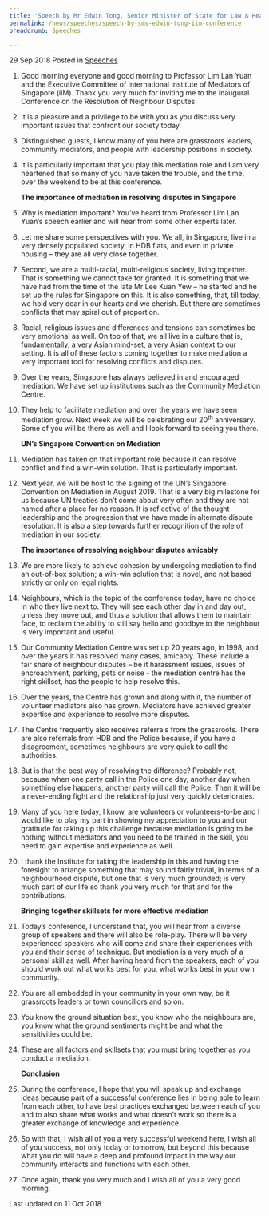 ```yaml
---
title: 'Speech by Mr Edwin Tong, Senior Minister of State for Law & Health, at the iiM Inaugural Conference on the Resolution of Neighbour Disputes'
permalink: /news/speeches/speech-by-sms-edwin-tong-iim-conference
breadcrumb: Speeches

---
```



29 Sep 2018 Posted in [Speeches](/news/speeches)

 1. Good morning everyone and good morning to Professor Lim Lan Yuan and the Executive Committee of International Institute of Mediators of Singapore (iiM). Thank you very much for inviting me to the Inaugural Conference on the Resolution of Neighbour Disputes.

 2. It is a pleasure and a privilege to be with you as you discuss very important issues that confront our society today. 

 3. Distinguished guests, I know many of you here are grassroots leaders, community mediators, and people with leadership positions in society. 

 4. It is particularly important that you play this mediation role and I am very heartened that so many of you have taken the trouble, and the time, over the weekend to be at this conference.
   
    **The importance of mediation in resolving disputes in Singapore**
    
 5. Why is mediation important? You’ve heard from Professor Lim Lan Yuan’s speech earlier and will hear from some other experts later. 

 6. Let me share some perspectives with you. We all, in Singapore, live in a very densely populated society, in HDB flats, and even in private housing – they are all very close together.  

 

 7. Second, we are a multi-racial, multi-religious society, living together. That is something we cannot take for granted. It is something that we have had from the time of the late Mr Lee Kuan Yew – he started and he set up the rules for Singapore on this. It is also something, that, till today, we hold very dear in our hearts and we cherish.  But there are sometimes conflicts that may spiral out of proportion. 

 

 8. Racial, religious issues and differences and tensions can sometimes be very emotional as well.  On top of that, we all live in a culture that is, fundamentally, a very Asian mind-set, a very Asian context to our setting. It is all of these factors coming together to make mediation a very important tool for resolving conflicts and disputes. 

 

 9. Over the years, Singapore has always believed in and encouraged mediation. We have set up institutions such as the Community Mediation Centre.

 

10. They help to facilitate mediation and over the years we have seen mediation grow.  Next week we will be celebrating our 20<sup>th</sup> anniversary. Some of you will be there as well and I look forward to seeing you there.

    **UN’s Singapore Convention on Mediation**


11.  Mediation has taken on that important role because it can resolve conflict and find a win-win solution. That is particularly important. 


12.  Next year, we will be host to the signing of the UN’s Singapore Convention on Mediation in August 2019. That is a very big milestone for us because UN treaties don’t come about very often and they are not named after a place for no reason. It is reflective of the thought leadership and the progression that we have made in alternate dispute resolution. It is also a step towards further recognition of the role of mediation in our society.


     **The importance of resolving neighbour disputes amicably**


13.  We are more likely to achieve cohesion by undergoing mediation to find an out-of-box solution; a win-win solution that is novel, and not based strictly or only on legal rights.  

 

14.  Neighbours, which is the topic of the conference today, have no choice in who they live next to.  They will see each other day in and day out, unless they move out, and thus a solution that allows them to maintain face, to reclaim the ability to still say hello and goodbye to the neighbour is very important and useful. 

 

15. Our Community Mediation Centre was set up 20 years ago, in 1998, and over the years it has resolved many cases, amicably. These include a fair share of neighbour disputes – be it harassment issues, issues of encroachment, parking, pets or noise - the mediation centre has the right skillset, has the people to help resolve this.

 

16. Over the years, the Centre has grown and along with it, the number of volunteer mediators also has grown. Mediators have achieved greater expertise and experience to resolve more disputes.

  

17. The Centre frequently also receives referrals from the grassroots. There are also referrals from HDB and the Police because, if you have a disagreement, sometimes neighbours are very quick to call the authorities. 

 

18. But is that the best way of resolving the difference? Probably not, because when one party call in the Police one day, another day when something else happens, another party will call the Police. Then it will be a never-ending fight and the relationship just very quickly deteriorates. 

 

19. Many of you here today, I know, are volunteers or volunteers-to-be and I would like to play my part in showing my appreciation to you and our gratitude for taking up this challenge because mediation is going to be nothing without mediators and you need to be trained in the skill, you need to gain expertise and experience as well. 

 

20. I thank the Institute for taking the leadership in this and having the foresight to arrange something that may sound fairly trivial, in terms of a neighbourhood dispute, but one that is very much grounded; is very much part of our life so thank you very much for that and for the contributions.

    **Bringing together skillsets for more effective mediation**

21. Today’s conference, I understand that, you will hear from a diverse group of speakers and there will also be role-play. There will be very experienced speakers who will come and share their experiences with you and their sense of technique. But mediation is a very much of a personal skill as well. After having heard from the speakers, each of you should work out what works best for you, what works best in your own community. 

 

22. You are all embedded in your community in your own way, be it grassroots leaders or town councillors and so on. 

 

23. You know the ground situation best, you know who the neighbours are, you know what the ground sentiments might be and what the sensitivities could be. 

 

24. These are all factors and skillsets that you must bring together as you conduct a mediation. 
    
    **Conclusion**


25. During the conference, I hope that you will speak up and exchange ideas because part of a successful conference lies in being able to learn from each other, to have best practices exchanged between each of you and to also share what works and what doesn’t work so there is a greater exchange of knowledge and experience. 

 

26. So with that, I wish all of you a very successful weekend here, I wish all of you success, not only today or tomorrow, but beyond this because what you do will have a deep and profound impact in the way our community interacts and functions with each other. 

 

27. Once again, thank you very much and I wish all of you a very good morning.

<p class="right-side-updated">Last updated on 11 Oct 2018</p>

